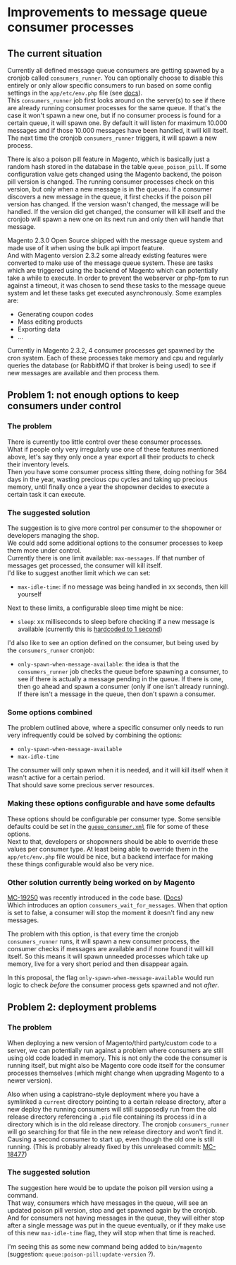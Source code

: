 # Improvements to message queue consumer processes

## The current situation

Currently all defined message queue consumers are getting spawned by a cronjob called `consumers_runner`. You can optionally choose to disable this entirely or only allow specific consumers to run based on some config settings in the `app/etc/env.php` file (see [docs](https://devdocs.magento.com/guides/v2.3/config-guide/mq/manage-message-queues.html#configuration)).  
This `consumers_runner` job first looks around on the server(s) to see if there are already running consumer processes for the same queue. If that's the case it won't spawn a new one, but if no consumer process is found for a certain queue, it will spawn one. By default it will listen for maximum 10.000 messages and if those 10.000 messages have been handled, it will kill itself. The next time the cronjob `consumers_runner` triggers, it will spawn a new process.

There is also a poison pill feature in Magento, which is basically just a random hash stored in the database in the table `queue_poison_pill`. If some configuration value gets changed using the Magento backend, the poison pill version is changed. 
The running consumer processes check on this version, but only when a new message is in the queueu. If a consumer discovers a new message in the queue, it first checks if the poison pill version has changed. If the version wasn't changed, the message will be handled. If the version did get changed, the consumer will kill itself and the cronjob will spawn a new one on its next run and only then will handle that message.

Magento 2.3.0 Open Source shipped with the message queue system and made use of it when using the bulk api import feature.  
And with Magento version 2.3.2 some already existing features were converted to make use of the message queue system. These are tasks which are triggered using the backend of Magento which can potentially take a while to execute. In order to prevent the webserver or php-fpm to run against a timeout, it was chosen to send these tasks to the message queue system and let these tasks get executed asynchronously. Some examples are:

- Generating coupon codes
- Mass editing products
- Exporting data
- ...

Currently in Magento 2.3.2, 4 consumer processes get spawned by the cron system. Each of these processes take memory and cpu and regularly queries the database (or RabbitMQ if that broker is being used) to see if new messages are available and then process them.


## Problem 1: not enough options to keep consumers under control

### The problem

There is currently too little control over these consumer processes.  
What if people only very irregularly use one of these features mentioned above, let's say they only once a year export all their products to check their inventory levels.  
Then you have some consumer process sitting there, doing nothing for 364 days in the year, wasting precious cpu cycles and taking up precious memory, until finally once a year the shopowner decides to execute a certain task it can execute.

### The suggested solution

The suggestion is to give more control per consumer to the shopowner or developers managing the shop.  
We could add some additional options to the consumer processes to keep them more under control.  
Currently there is one limit available: `max-messages`. If that number of messages get processed, the consumer will kill itself.  
I'd like to suggest another limit which we can set:

- `max-idle-time`: if no message was being handled in xx seconds, then kill yourself

Next to these limits, a configurable sleep time might be nice:

- `sleep`: xx milliseconds to sleep before checking if a new message is available (currently this is [hardcoded to 1 second](https://github.com/magento/magento2/blob/2.3.2/lib/internal/Magento/Framework/MessageQueue/CallbackInvoker.php#L59))

I'd also like to see an option defined on the consumer, but being used by the `consumers_runner` cronjob:

- `only-spawn-when-message-available`: the idea is that the `consumers_runner` job checks the queue before spawning a consumer, to see if there is actually a message pending in the queue. If there is one, then go ahead and spawn a consumer (only if one isn't already running). If there isn't a message in the queue, then don't spawn a consumer.

### Some options combined

The problem outlined above, where a specific consumer only needs to run very infrequently could be solved by combining the options:

- `only-spawn-when-message-available`
- `max-idle-time`

The consumer will only spawn when it is needed, and it will kill itself when it wasn't active for a certain period.  
That should save some precious server resources.

### Making these options configurable and have some defaults

These options should be configurable per consumer type.
Some sensible defaults could be set in the [`queue_consumer.xml`](https://devdocs.magento.com/guides/v2.3/extension-dev-guide/message-queues/config-mq.html#queueconsumerxml) file for some of these options.  
Next to that, developers or shopowners should be able to override these values per consumer type. At least being able to override them in the `app/etc/env.php` file would be nice, but a backend interface for making these things configurable would also be very nice.

### Other solution currently being worked on by Magento

[MC-19250](https://github.com/magento/magento2/commit/269b47af3e37fbbe76e9f38d45fdb0cf969d45e3) was recently introduced in the code base. ([Docs](https://github.com/magento/devdocs/pull/5289))  
Which introduces an option `consumers_wait_for_messages`. When that option is set to false, a consumer will stop the moment it doesn't find any new messages.

The problem with this option, is that every time the cronjob `consumers_runner` runs, it will spawn a new consumer process, the consumer checks if messages are available and if none found it will kill itself. So this means it will spawn unneeded processes which take up memory, live for a very short period and then disappear again.  

In this proposal, the flag `only-spawn-when-message-available` would run logic to check *before* the consumer process gets spawned and not *after*.

## Problem 2: deployment problems

### The problem

When deploying a new version of Magento/third party/custom code to a server, we can potentially run against a problem where consumers are still using old code loaded in memory. This is not only the code the consumer is running itself, but might also be Magento core code itself for the consumer processes themselves (which might change when upgrading Magento to a newer version).

Also when using a capistrano-style deployment where you have a symlinked a `current` directory pointing to a certain release directory, after a new deploy the running consumers will still supposedly run from the old release directory referencing a `.pid` file containing its process id in a directory which is in the old release directory. The cronjob `consumers_runner` will go searching for that file in the new release directory and won't find it. Causing a second consumer to start up, even though the old one is still running. (This is probably already fixed by this unreleased commit: [MC-18477](https://github.com/magento/magento2/commit/1d9e07b218c7c8ad1f05706828cb2dd47d2d2d58))

### The suggested solution

The suggestion here would be to update the poison pill version using a command.  
That way, consumers which have messages in the queue, will see an updated poison pill version, stop and get spawned again by the cronjob.  
And for consumers not having messages in the queue, they will either stop after a single message was put in the queue eventually, or if they make use of this new `max-idle-time` flag, they will stop when that time is reached.

I'm seeing this as some new command being added to `bin/magento` (suggestion: `queue:poison-pill:update-version` ?).
